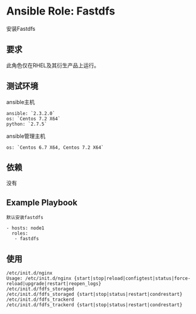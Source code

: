 # Ansible Role: Fastdfs

安装Fastdfs

## 要求

此角色仅在RHEL及其衍生产品上运行。

## 测试环境

ansible主机

    ansible: `2.3.2.0`
    os: `Centos 7.2 X64`
    python: `2.7.5`

ansible管理主机

    os: `Centos 6.7 X64, Centos 7.2 X64`
    
## 依赖

没有

## Example Playbook
	默认安装fastdfs

	- hosts: node1
	  roles:
	   - fastdfs


## 使用

```
/etc/init.d/nginx 
Usage: /etc/init.d/nginx {start|stop|reload|configtest|status|force-reload|upgrade|restart|reopen_logs}
/etc/init.d/fdfs_storaged
/etc/init.d/fdfs_storaged {start|stop|status|restart|condrestart}
/etc/init.d/fdfs_trackerd
/etc/init.d/fdfs_trackerd {start|stop|status|restart|condrestart}
```
